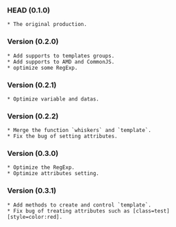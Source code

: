### HEAD (0.1.0)
	* The original production.
### Version (0.2.0)
	* Add supports to templates groups.
	* Add supports to AMD and CommonJS.
	* optimize some RegExp.
### Version (0.2.1)
	* Optimize variable and datas.
### Version (0.2.2)
	* Merge the function `whiskers` and `template`.
	* Fix the bug of setting attributes.
### Version (0.3.0)
	* Optimize the RegExp.
	* Optimize attributes setting.
### Version (0.3.1)
	* Add methods to create and control `template`.
	* Fix bug of treating attributes such as [class=test][style=color:red].

